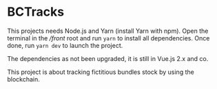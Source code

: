# BCTracks

This projects needs Node.js and Yarn (install Yarn with npm).
Open the terminal in the */front* root and run `yarn` to install all dependencies.
Once done, run `yarn dev` to launch the project.

The dependencies as not been upgraded, it is still in Vue.js 2.x and co.

This project is about tracking fictitious bundles stock by using the blockchain.
